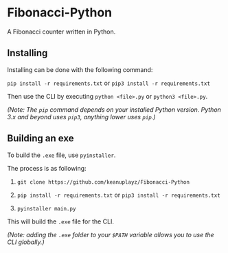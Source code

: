 
# Fibonacci-Python

A Fibonacci counter written in Python.

## Installing

Installing can be done with the following command:

```pip install -r requirements.txt``` or ```pip3 install -r requirements.txt```

Then use the CLI by executing `python <file>.py` or `python3 <file>.py`.

*(Note: The `pip` command depends on your installed Python version. Python 3.x and beyond uses `pip3`, anything lower uses `pip`.)*

## Building an exe

To build the `.exe` file, use `pyinstaller`.

The process is as following:

1. ```git clone https://github.com/keanuplayz/Fibonacci-Python```

2. ```pip install -r requirements.txt``` or ```pip3 install -r requirements.txt```

3. ```pyinstaller main.py```

This will build the `.exe` file for the CLI.

*(Note: adding the `.exe` folder to your `$PATH` variable allows you to use the CLI globally.)*
